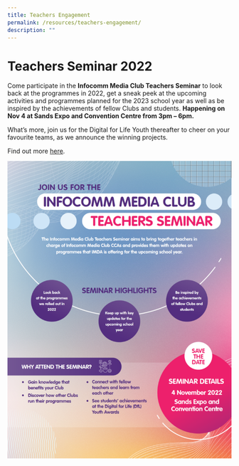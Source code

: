 ```yaml
---
title: Teachers Engagement
permalink: /resources/teachers-engagement/
description: ""
---
```

# Teachers Seminar 2022

Come participate in the **Infocomm Media Club Teachers Seminar** to look back at the programmes in 2022, get a sneak peek at the upcoming activities and programmes planned for the 2023 school year as well as be inspired by the achievements of fellow Clubs and students. **Happening on Nov 4 at Sands Expo and Convention Centre from 3pm – 6pm.**

What’s more, join us for the Digital for Life Youth thereafter to cheer on your favourite teams, as we announce the winning projects.<br>

Find out more [here](https://codesg.imda.gov.sg/infocomm-media-clubs-cca/excel/).

![](/images/events/workshops-and-exhibitions/Teachersseminar/Teachers%20Seminar%202022%20V3.png)